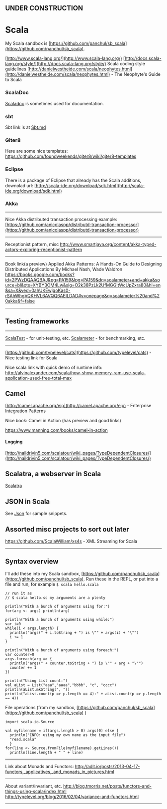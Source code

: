 
## UNDER CONSTRUCTION

# Scala

My Scala sandbox is [https://github.com/panchul/sb_scala](https://github.com/panchul/sb_scala).


[http://www.scala-lang.org/](http://www.scala-lang.org/)
[http://docs.scala-lang.org/style/](http://docs.scala-lang.org/style/) Scala coding style guidelines 
[http://danielwestheide.com/scala/neophytes.html](http://danielwestheide.com/scala/neophytes.html) - The Neophyte's Guide to Scala

### ScalaDoc

[Scaladoc](Scaladoc.md) is sometimes used for documentation.

### sbt

Sbt link is at  [Sbt.md](Sbt.md)


### Giter8

Here are some nice templates:
https://github.com/foundweekends/giter8/wiki/giter8-templates


### Eclipse

There is a package of Eclipse that already has the Scala additions, downolad url:
[http://scala-ide.org/download/sdk.html](http://scala-ide.org/download/sdk.html)
    

### Akka
---

Nice Akka distributed  transaction processing example:
[https://github.com/anicolaspp/distributd-transaction-processor](https://github.com/anicolaspp/distributd-transaction-processor)

---

Receptionist pattern, misc
http://www.smartjava.org/content/akka-typed-actors-exploring-receptionist-pattern

---

Book link(a preview)
Applied Akka Patterns: A Hands-On Guide to Designing Distributed Applications 
By Michael Nash, Wade Waldron
https://books.google.com/books?id=2PWzDQAAQBAJ&pg=PA159&lpg=PA159&dq=scalameter+and+akka&source=bl&ots=XYBY3OM4Lw&sig=O2k38PzLk2UfMGGItWcUpZxra80&hl=en&sa=X&ved=0ahUKEwjgoKas0-rSAhWhgVQKHVL6AVQQ6AEILDAD#v=onepage&q=scalameter%20and%20akka&f=false

---

## Testing frameworks

---

[ScalaTest](ScalaTest.md) - for unit-testing, etc.
[Scalameter](Scalameter.md) - for benchmarking, etc.

---

[https://github.com/typelevel/cats](https://github.com/typelevel/cats) - Nice testing link for Scala


Nice scala link with quick demo of runtime info:
http://alvinalexander.com/scala/how-show-memory-ram-use-scala-application-used-free-total-max

## Camel
 
[http://camel.apache.org/eip](http://camel.apache.org/eip) - Enterprise Integration Patterns

Nice book: Camel in Action (has preview and good links)

https://www.manning.com/books/camel-in-action


#### Logging

[http://naildrivin5.com/scalatour/wiki_pages/TypeDependentClosures/](http://naildrivin5.com/scalatour/wiki_pages/TypeDependentClosures/)

## Scalatra, a webserver in Scala

[Scalatra](Scalatra.md)


## JSON in Scala

See [Json](JSON.md) for sample snippets.


## Assorted misc projects to sort out later

https://github.com/ScalaWilliam/xs4s - XML Streaming for Scala

---

## Syntax overview

I'll add these into my Scala sandbox, [https://github.com/panchul/sb_scala](https://github.com/panchul/sb_scala).
Run these in the REPL, or put into a file and run, for example ```$ scala hello.scala``` 

    // run it as
    // $ scala hello.sc my arguments are a plenty
    
    println("With a bunch of arguments using for:")
    for(arg <- args) println(arg)

    println("With a bunch of arguments using while:")
    var i=0
    while(i < args.length) {
      println("args(" + i.toString + ") is \"" + args(i) + "\"")
      i += 1
    }

    println("With a bunch of arguments using foreach:")
    var counter=0
    args.foreach(arg => {
      println("args(" + counter.toString + ") is \"" + arg + "\"")
      counter += 1
    })

    println("Using List count:")
    val aList = List("aaa","aaaa","bbbb", "c", "cccc")
    println(aList.mkString(", "))
    println("aList.count(p => p.length == 4):" + aList.count(p => p.length == 4))

File operations (from my sandbox, [https://github.com/panchul/sb_scala](https://github.com/panchul/sb_scala) )

    import scala.io.Source
    
    val myfilename = if(args.length > 0) args(0) else {
      println("INFO: using my own name as the input file")
      "read.scala"
      }
    for(line <- Source.fromFile(myfilename).getLines())
      println(line.length + " " + line)

---

Link about Monads and Functors:
http://adit.io/posts/2013-04-17-functors,_applicatives,_and_monads_in_pictures.html

---

About variant/invariant, etc.
http://blog.tmorris.net/posts/functors-and-things-using-scala/index.html
http://typelevel.org/blog/2016/02/04/variance-and-functors.html

---
